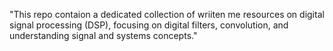 "This repo contaion a dedicated collection of wriiten me resources on digital signal processing (DSP), focusing on digital filters, convolution, and understanding signal and systems concepts."
